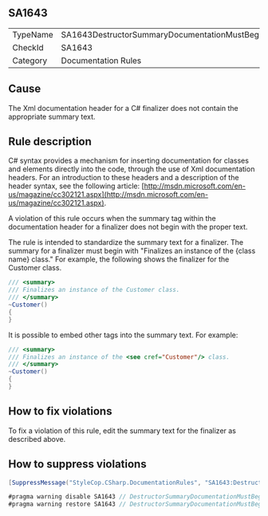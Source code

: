 ﻿## SA1643

<table>
<tr>
  <td>TypeName</td>
  <td>SA1643DestructorSummaryDocumentationMustBeginWithStandardText</td>
</tr>
<tr>
  <td>CheckId</td>
  <td>SA1643</td>
</tr>
<tr>
  <td>Category</td>
  <td>Documentation Rules</td>
</tr>
</table>

## Cause

The Xml documentation header for a C# finalizer does not contain the appropriate summary text.

## Rule description

C# syntax provides a mechanism for inserting documentation for classes and elements directly into the code, through the use of Xml documentation headers. For an introduction to these headers and a description of the header syntax, see the following article: [http://msdn.microsoft.com/en-us/magazine/cc302121.aspx](http://msdn.microsoft.com/en-us/magazine/cc302121.aspx).

A violation of this rule occurs when the summary tag within the documentation header for a finalizer does not begin with the proper text.

The rule is intended to standardize the summary text for a finalizer. The summary for a finalizer must begin with "Finalizes an instance of the {class name} class." For example, the following shows the finalizer for the Customer class.

```csharp
/// <summary>
/// Finalizes an instance of the Customer class.
/// </summary>
~Customer()
{
}
```

It is possible to embed other tags into the summary text. For example:

```csharp
/// <summary>
/// Finalizes an instance of the <see cref="Customer"/> class.
/// </summary>
~Customer()
{
}
```

## How to fix violations

To fix a violation of this rule, edit the summary text for the finalizer as described above.

## How to suppress violations

```csharp
[SuppressMessage("StyleCop.CSharp.DocumentationRules", "SA1643:DestructorSummaryDocumentationMustBeginWithStandardText", Justification = "Reviewed.")]
```

```csharp
#pragma warning disable SA1643 // DestructorSummaryDocumentationMustBeginWithStandardText
#pragma warning restore SA1643 // DestructorSummaryDocumentationMustBeginWithStandardText
```
